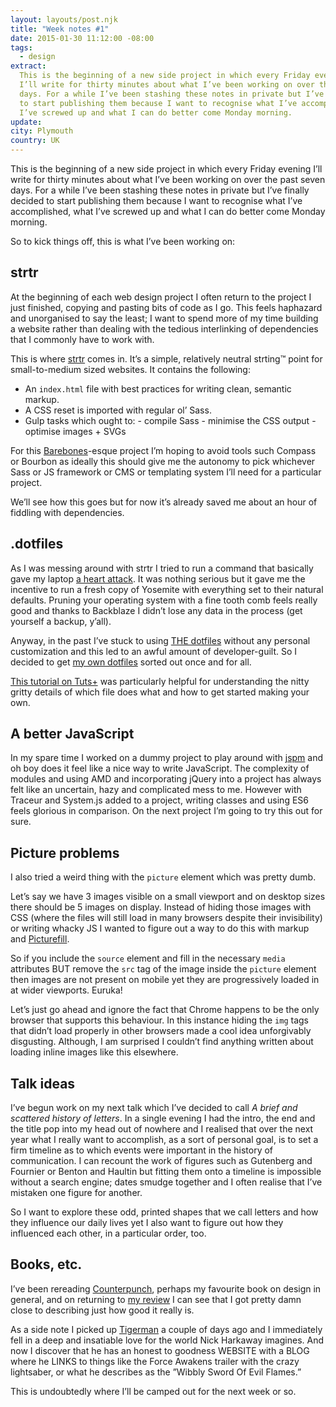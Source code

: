 ```yaml
---
layout: layouts/post.njk
title: "Week notes #1"
date: 2015-01-30 11:12:00 -08:00
tags:
  - design
extract:
  This is the beginning of a new side project in which every Friday evening
  I’ll write for thirty minutes about what I’ve been working on over the past seven
  days. For a while I’ve been stashing these notes in private but I’ve finally decided
  to start publishing them because I want to recognise what I’ve accomplished, what
  I’ve screwed up and what I can do better come Monday morning.
update:
city: Plymouth
country: UK
---
```


This is the beginning of a new side project in which every Friday evening I’ll write for thirty minutes about what I’ve been working on over the past seven days. For a while I’ve been stashing these notes in private but I’ve finally decided to start publishing them because I want to recognise what I’ve accomplished, what I’ve screwed up and what I can do better come Monday morning.

So to kick things off, this is what I’ve been working on:

## strtr

At the beginning of each web design project I often return to the project I just finished, copying and pasting bits of code as I go. This feels haphazard and unorganised to say the least; I want to spend more of my time building a website rather than dealing with the tedious interlinking of dependencies that I commonly have to work with.

This is where [strtr](https://github.com/robinrendle/strtr) comes in. It’s a simple, relatively neutral strting™ point for small-to-medium sized websites. It contains the following:

- An `index.html` file with best practices for writing clean, semantic markup.
- A CSS reset is imported with regular ol’ Sass.
- Gulp tasks which ought to: - compile Sass - minimise the CSS output - optimise images + SVGs

For this [Barebones](https://github.com/paulrobertlloyd/barebones)-esque project I’m hoping to avoid tools such Compass or Bourbon as ideally this should give me the autonomy to pick whichever Sass or JS framework or CMS or templating system I’ll need for a particular project.

We’ll see how this goes but for now it’s already saved me about an hour of fiddling with dependencies.

## .dotfiles

As I was messing around with strtr I tried to run a command that basically gave my laptop [a heart attack](https://twitter.com/robinrendle/status/560113019251077120). It was nothing serious but it gave me the incentive to run a fresh copy of Yosemite with everything set to their natural defaults. Pruning your operating system with a fine tooth comb feels really good and thanks to Backblaze I didn’t lose any data in the process (get yourself a backup, y’all).

Anyway, in the past I’ve stuck to using [THE dotfiles](https://github.com/mathiasbynens/dotfiles) without any personal customization and this led to an awful amount of developer-guilt. So I decided to get [my own dotfiles](https://github.com/robinrendle/dotfiles) sorted out once and for all.

[This tutorial on Tuts+](http://code.tutsplus.com/tutorials/setting-up-a-mac-dev-machine-from-zero-to-hero-with-dotfiles--net-35449) was particularly helpful for understanding the nitty gritty details of which file does what and how to get started making your own.

## A better JavaScript

In my spare time I worked on a dummy project to play around with [jspm](http://jspm.io/) and oh boy does it feel like a nice way to write JavaScript. The complexity of modules and using AMD and incorporating jQuery into a project has always felt like an uncertain, hazy and complicated mess to me. However with Traceur and System.js added to a project, writing classes and using ES6 feels glorious in comparison. On the next project I’m going to try this out for sure.

## Picture problems

I also tried a weird thing with the `picture` element which was pretty dumb.

Let’s say we have 3 images visible on a small viewport and on desktop sizes there should be 5 images on display. Instead of hiding those images with CSS (where the files will still load in many browsers despite their invisibility) or writing whacky JS I wanted to figure out a way to do this with markup and [Picturefill](https://github.com/scottjehl/picturefill).

So if you include the `source` element and fill in the necessary `media` attributes BUT remove the `src` tag of the image inside the `picture` element then images are not present on mobile yet they are progressively loaded in at wider viewports. Euruka!

Let’s just go ahead and ignore the fact that Chrome happens to be the only browser that supports this behaviour. In this instance hiding the `img` tags that didn’t load properly in other browsers made a cool idea unforgivably disgusting. Although, I am surprised I couldn’t find anything written about loading inline images like this elsewhere.

## Talk ideas

I’ve begun work on my next talk which I’ve decided to call _A brief and scattered history of letters_. In a single evening I had the intro, the end and the title pop into my head out of nowhere and I realised that over the next year what I really want to accomplish, as a sort of personal goal, is to set a firm timeline as to which events were important in the history of communication. I can recount the work of figures such as Gutenberg and Fournier or Benton and Haultin but fitting them onto a timeline is impossible without a search engine; dates smudge together and I often realise that I’ve mistaken one figure for another.

So I want to explore these odd, printed shapes that we call letters and how they influence our daily lives yet I also want to figure out how they influenced each other, in a particular order, too.

## Books, etc.

I’ve been rereading [Counterpunch](https://hyphenpress.co.uk/products/books/978-0-907259-42-8), perhaps my favourite book on design in general, and on returning to [my review](http://robinrendle.com/reading/counterpunch/) I can see that I got pretty damn close to describing just how good it really is.

As a side note I picked up [Tigerman](http://www.nickharkaway.com/books/tigerman/) a couple of days ago and I immediately fell in a deep and insatiable love for the world Nick Harkaway imagines. And now I discover that he has an honest to goodness WEBSITE with a BLOG where he LINKS to things like the Force Awakens trailer with the crazy lightsaber, or what he describes as the ”Wibbly Sword Of Evil Flames.”

This is undoubtedly where I’ll be camped out for the next week or so.
